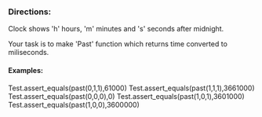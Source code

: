 ### Directions:

Clock shows 'h' hours, 'm' minutes and 's' seconds after midnight.

Your task is to make 'Past' function which returns time converted to miliseconds.

#### Examples:

Test.assert_equals(past(0,1,1),61000)
Test.assert_equals(past(1,1,1),3661000)
Test.assert_equals(past(0,0,0),0)
Test.assert_equals(past(1,0,1),3601000)
Test.assert_equals(past(1,0,0),3600000)